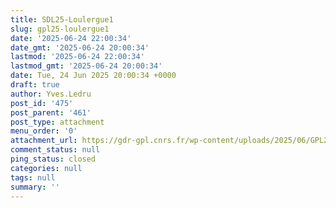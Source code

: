 ```yaml
---
title: SDL25-Loulergue1
slug: gpl25-loulergue1
date: '2025-06-24 22:00:34'
date_gmt: '2025-06-24 20:00:34'
lastmod: '2025-06-24 22:00:34'
lastmod_gmt: '2025-06-24 20:00:34'
date: Tue, 24 Jun 2025 20:00:34 +0000
draft: true
author: Yves.Ledru
post_id: '475'
post_parent: '461'
post_type: attachment
menu_order: '0'
attachment_url: https://gdr-gpl.cnrs.fr/wp-content/uploads/2025/06/GPL25-Loulergue1.jpg
comment_status: null
ping_status: closed
categories: null
tags: null
summary: ''
---
```



